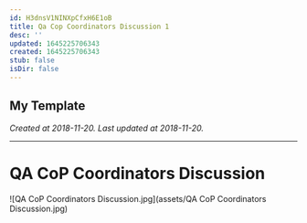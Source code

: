```yaml
---
id: H3dnsV1NINXpCfxH6E1oB
title: Qa Cop Coordinators Discussion 1
desc: ''
updated: 1645225706343
created: 1645225706343
stub: false
isDir: false
---
```

My Template
---

_Created at 2018-11-20._
_Last updated at 2018-11-20._




---

# QA CoP Coordinators Discussion


![QA CoP Coordinators Discussion.jpg](assets/QA CoP Coordinators Discussion.jpg)

